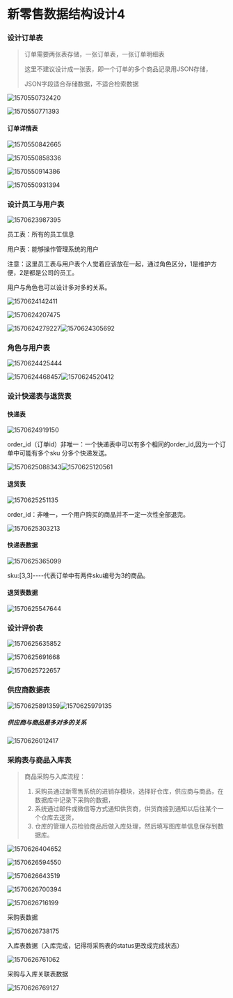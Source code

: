 # 新零售数据结构设计4

### 设计订单表

> 订单需要两张表存储，一张订单表，一张订单明细表
>
> 这里不建议设计成一张表，即一个订单的多个商品记录用JSON存储，
>
> JSON字段适合存储数据，不适合检索数据

![1570550732420](.\新零售数据结构设计4.assets\1570550732420.png)

![1570550771393](.\新零售数据结构设计4.assets\1570550771393.png)



#### 订单详情表

![1570550842665](.\新零售数据结构设计4.assets\1570550842665.png)

![1570550858336](.\新零售数据结构设计4.assets\1570550858336.png)



![1570550914386](.\新零售数据结构设计4.assets\1570550914386.png)

![1570550931394](.\新零售数据结构设计4.assets\1570550931394.png)



### 设计员工与用户表

![1570623987395](.\新零售数据结构设计4.assets\1570623987395.png)

员工表：所有的员工信息

用户表：能够操作管理系统的用户

注意：这里员工表与用户表个人觉着应该放在一起，通过角色区分，1是维护方便，2是都是公司的员工。



用户与角色也可以设计多对多的关系。

![1570624142411](.\新零售数据结构设计4.assets\1570624142411.png)

![1570624207475](.\新零售数据结构设计4.assets\1570624207475.png)

![1570624279227](.\新零售数据结构设计4.assets\1570624279227.png)![1570624305692](.\新零售数据结构设计4.assets\1570624305692.png)

### 角色与用户表

![1570624425444](.\新零售数据结构设计4.assets\1570624425444.png)

![1570624468457](.\新零售数据结构设计4.assets\1570624468457.png)![1570624520412](.\新零售数据结构设计4.assets\1570624520412.png)

### 设计快递表与退货表

#### 快递表

![1570624919150](.\新零售数据结构设计4.assets\1570624919150.png)

order_id（订单id）非唯一：一个快递表中可以有多个相同的order_id,因为一个订单中可能有多个sku 分多个快递发送。

![1570625088343](.\新零售数据结构设计4.assets\1570625088343.png)![1570625120561](.\新零售数据结构设计4.assets\1570625120561.png)

#### 退货表

![1570625251135](.\新零售数据结构设计4.assets\1570625251135.png)

order_id：非唯一，一个用户购买的商品并不一定一次性全部退完。

![1570625303213](.\新零售数据结构设计4.assets\1570625303213.png)

#### 快递表数据

![1570625365099](.\新零售数据结构设计4.assets\1570625365099.png)

sku:[3,3]----代表订单中有两件sku编号为3的商品。

#### 退货表数据

![1570625547644](.\新零售数据结构设计4.assets\1570625547644.png)



### 设计评价表

![1570625635852](.\新零售数据结构设计4.assets\1570625635852.png)

![1570625691668](.\新零售数据结构设计4.assets\1570625691668.png)

![1570625722657](.\新零售数据结构设计4.assets\1570625722657.png)

### 供应商数据表

![1570625891359](.\新零售数据结构设计4.assets\1570625891359.png)![1570625979135](.\新零售数据结构设计4.assets\1570625979135.png)

##### 供应商与商品是多对多的关系

![1570626012417](.\新零售数据结构设计4.assets\1570626012417.png)

### 采购表与商品入库表

> 商品采购与入库流程：
>
> 1. 采购员通过新零售系统的进销存模块，选择好仓库，供应商与商品，在数据库中记录下采购的数据，
> 2. 系统通过邮件或微信等方式通知供货商，供货商接到通知以后往某个一个仓库去送货，
> 3. 仓库的管理人员检验商品后做入库处理，然后填写图库单信息保存到数据库。

![1570626404652](.\新零售数据结构设计4.assets\1570626404652.png)

![1570626594550](.\新零售数据结构设计4.assets\1570626594550.png)

![1570626643519](.\新零售数据结构设计4.assets\1570626643519.png)

![1570626700394](.\新零售数据结构设计4.assets\1570626700394.png)

![1570626716199](.\新零售数据结构设计4.assets\1570626716199.png)

采购表数据

![1570626738175](.\新零售数据结构设计4.assets\1570626738175.png)

入库表数据（入库完成，记得将采购表的status更改成完成状态）

![1570626761062](.\新零售数据结构设计4.assets\1570626761062.png)

采购与入库关联表数据

![1570626769127](.\新零售数据结构设计4.assets\1570626769127.png)

